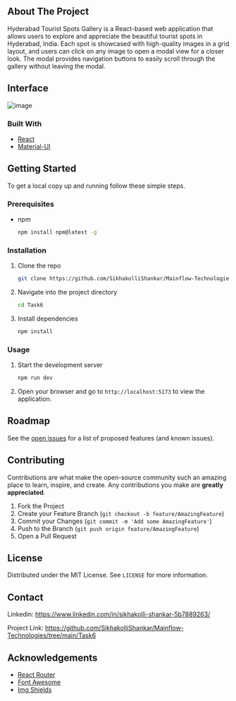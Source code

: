 

<!-- ABOUT THE PROJECT -->
## About The Project

Hyderabad Tourist Spots Gallery is a React-based web application that allows users to explore and appreciate the beautiful tourist spots in Hyderabad, India. Each spot is showcased with high-quality images in a grid layout, and users can click on any image to open a modal view for a closer look. The modal provides navigation buttons to easily scroll through the gallery without leaving the modal.

## Interface
![image](https://github.com/SikhakolliShankar/Mainflow-Technologies/assets/115877940/5d39b9af-9daf-444b-9d9c-93d6488664cd)


### Built With

* [React](https://reactjs.org/)
* [Material-UI](https://mui.com/)

<!-- GETTING STARTED -->
## Getting Started

To get a local copy up and running follow these simple steps.

### Prerequisites

* npm
  ```sh
  npm install npm@latest -g
  ```

### Installation

1. Clone the repo
   ```sh
   git clone https://github.com/SikhakolliShankar/Mainflow-Technologies.git
   ```
2. Navigate into the project directory
   ```sh
   cd Task6
   ```
3. Install dependencies
   ```sh
   npm install
   ```

### Usage

1. Start the development server
   ```sh
   npm run dev
   ```
2. Open your browser and go to `http://localhost:5173` to view the application.


<!-- ROADMAP -->
## Roadmap

See the [open issues](https://github.com/SikhakolliShankar/Mainflow-Technologies/issues) for a list of proposed features (and known issues).

<!-- CONTRIBUTING -->
## Contributing

Contributions are what make the open-source community such an amazing place to learn, inspire, and create. Any contributions you make are **greatly appreciated**.

1. Fork the Project
2. Create your Feature Branch (`git checkout -b feature/AmazingFeature`)
3. Commit your Changes (`git commit -m 'Add some AmazingFeature'`)
4. Push to the Branch (`git push origin feature/AmazingFeature`)
5. Open a Pull Request

<!-- LICENSE -->
## License

Distributed under the MIT License. See `LICENSE` for more information.

<!-- CONTACT -->
## Contact

Linkedin: https://www.linkedin.com/in/sikhakolli-shankar-5b7889263/

Project Link: https://github.com/SikhakolliShankar/Mainflow-Technologies/tree/main/Task6

<!-- ACKNOWLEDGEMENTS -->
## Acknowledgements

* [React Router](https://reactrouter.com/)
* [Font Awesome](https://fontawesome.com/)
* [Img Shields](https://shields.io)


